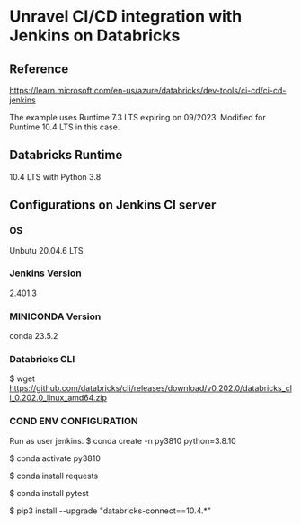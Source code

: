 # Unravel CI/CD integration with Jenkins on Databricks

## Reference
https://learn.microsoft.com/en-us/azure/databricks/dev-tools/ci-cd/ci-cd-jenkins

The example uses Runtime 7.3 LTS expiring on 09/2023. Modified for Runtime 10.4 LTS in this case.
## Databricks Runtime 
10.4 LTS with Python 3.8
## Configurations on Jenkins CI server
### OS
Unbutu 20.04.6 LTS
### Jenkins Version
2.401.3
### MINICONDA Version
conda 23.5.2
### Databricks CLI
$ wget https://github.com/databricks/cli/releases/download/v0.202.0/databricks_cli_0.202.0_linux_amd64.zip
### COND ENV CONFIGURATION
Run as user jenkins.
$ conda create -n py3810 python=3.8.10

$ conda activate py3810

$ conda install requests

$ conda install pytest

$ pip3 install --upgrade "databricks-connect==10.4.*"


